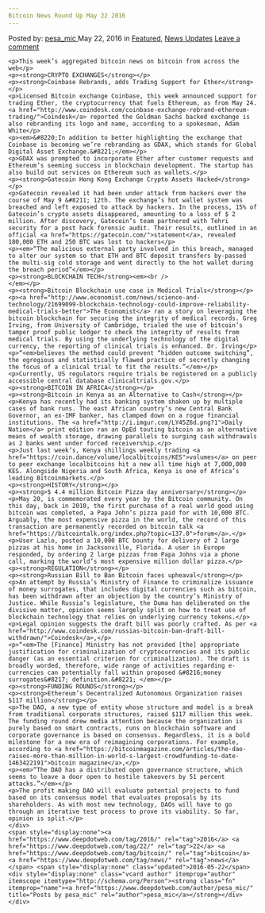 ```yaml
---
Bitcoin News Round Up May 22 2016
---
```

<article class="post-listing post-14201 post type-post status-publish format-standard has-post-thumbnail hentry  tag-3336 tag-2700 tag-bitcoin tag-news">
    <div class="post-inner">
        <span>Posted by: <a href="https://www.deepdotweb.com/author/pesa_mic/" title="">pesa_mic </a></span>
    <span>May 22, 2016</span>
    <span>in <a href="https://www.deepdotweb.com/category/deepdot-news/" rel="category tag">Featured</a>, <a href="https://www.deepdotweb.com/category/news-updates/" rel="category tag">News Updates</a></span>
    <span><a href="https://www.deepdotweb.com/2016/05/22/bitcoin-news-round-may-22-2016/#respond">Leave a comment</a></span>
    </p>
    <div class="clear"></div>
    
    <p>This week’s aggregated bitcoin news on bitcoin from across the web</p>
    <p><strong>CRYPTO EXCHANGES</strong></p>
    <p><strong>Coinbase Rebrands, adds Trading Support for Ether</strong></p>
    <p>Licensed Bitcoin exchange Coinbase, this week announced support for trading Ether, the cryptocurrency that fuels Ethereum, as from May 24. <a href="http://www.coindesk.com/coinbase-exchange-rebrand-ethereum-trading/">Coindesk</a> reported the Goldman Sachs backed exchange is also rebranding its logo and name, according to a spokesman, Adam White</p>
    <p><em>&#8220;In addition to better highlighting the exchange that Coinbase is becoming we’re rebranding as GDAX, which stands for Global Digital Asset Exchange.&#8221;</em></p>
    <p>GDAX was prompted to incorporate Ether after customer requests and Ethereum’s seeming success in blockchain development. The startup has also build out services on Ethereum such as wallets.</p>
    <p><strong>Gatecoin Hong Kong Exchange Crypto Assets Hacked</strong></p>
    <p>Gatecoin revealed it had been under attack from hackers over the course of May 9 &#8211; 12th. The exchange’s hot wallet system was breached and left exposed to attack by hackers. In the process, 15% of Gatecoin’s crypto assets disappeared, amounting to a loss of $ 2 million. After discovery, Gatecoin’s team partnered with Tehri security for a post hack forensic audit. Their results, outlined in an official <a href="https://gatecoin.com/">statement</a>, revealed 180,000 ETH and 250 BTC was lost to hackers</p>
    <p><em>“The malicious external party involved in this breach, managed to alter our system so that ETH and BTC deposit transfers by-passed the multi-sig cold storage and went directly to the hot wallet during the breach period”</em></p>
    <p><strong>BLOCKCHAIN TECH</strong><em><br />
    </em></p>
    <p><strong>Bitcoin Blockchain use case in Medical Trials</strong></p>
    <p><a href="http://www.economist.com/news/science-and-technology/21699099-blockchain-technology-could-improve-reliability-medical-trials-better">The Economist</a> ran a story on leveraging the bitcoin blockchain for securing the integrity of medical records. Greg Irving, from University of Cambridge, trialed the use of bitcoin’s tamper proof public ledger to check the integrity of results from medical trials. By using the underlying technology of the digital currency, the reporting of clinical trials is enhanced. Dr. Irving</p>
    <p>“<em>believes the method could prevent “hidden outcome switching”, the egregious and statistically flawed practice of secretly changing the focus of a clinical trial to fit the results.”</em></p>
    <p>Currently, US regulators require trials be registered on a publicly accessible central database clinicaltrials.gov.</p>
    <p><strong>BITCOIN IN AFRICA</strong></p>
    <p><strong>Bitcoin in Kenya as an Alternative to Cash</strong></p>
    <p>Kenya has recently had its banking system shaken up by multiple cases of bank runs. The east African country’s new Central Bank Governor, an ex-IMF banker, has clamped down on a rogue financial institutions. The <a href="http://i.imgur.com/LY45Z6d.png?1">Daily Nation</a> print edition ran an OpEd touting bitcoin as an alternative means of wealth storage, drawing parallels to surging cash withdrawals as 2 banks went under forced receivership.</p>
    <p>Just last week’s, Kenya shillings weekly trading <a href="https://coin.dance/volume/localbitcoins/KES">volumes</a> on peer to peer exchange localbitcoins hit a new all time high at 7,000,000 KES. Alongside Nigeria and South Africa, Kenya is one of Africa’s leading Bitcoinmarkets.</p>
    <p><strong>HISTORY</strong></p>
    <p><strong>$ 4.4 million Bitcoin Pizza day anniversary</strong></p>
    <p>May 20, is commemorated every year by the Bitcoin community. On this day, back in 2010, the first purchase of a real world good using bitcoin was completed, a Papa John’s pizza paid for with 10,000 BTC. Arguably, the most expensive pizza in the world, the record of this transaction are permanently recorded on bitcoin talk <a href="https://bitcointalk.org/index.php?topic=137.0">forum</a>.</p>
    <p>User Lazlo, posted a 10,000 BTC bounty for delivery of 2 large pizzas at his home in Jacksonville, Florida. A user in Europe responded, by ordering 2 large pizzas from Papa Johns via a phone call, marking the world’s most expensive million dollar pizza.</p>
    <p><strong>REGULATION</strong></p>
    <p><strong>Russian Bill to Ban Bitcoin faces upheaval</strong></p>
    <p>An attempt by Russia’s Ministry of Finance to criminalize issuance of money surrogates, that includes digital currencies such as bitcoin, has been withdrawn after an objection by the country’s Ministry of Justice. While Russia’s legislature, the Duma has deliberated on the divisive matter, opinion seems largely split on how to treat use of blockchain technology that relies on underlying currency tokens.</p>
    <p>Legal opinion suggests the draft bill was poorly crafted. As per <a href="http://www.coindesk.com/russias-bitcoin-ban-draft-bill-withdrawn/">Coindesk</a>,</p>
    <p>“<em>The [Finance] Ministry has not provided [the] appropriate justification for criminalization of cryptocurrencies and its public danger (as an essential criterion for criminalization). The draft is broadly worded, therefore, wide range of activities regarding e-currencies can potentially fall within proposed &#8216;money surrogates&#8217; definition.&#8221; </em></p>
    <p><strong>FUNDING ROUNDS</strong></p>
    <p><strong>Ethereum’s Decentralized Autonomous Organization raises $117 million</strong></p>
    <p>The DAO, a new type of entity whose structure and model is a break from traditional corporate structures, raised $117 million this week. The funding round drew media attention because the organization is purely based on smart contracts, runs on blockchain software and corporate governance is based on consensus. Regardless, it is a bold milestone for a new era of reimagining corporations. For example, according to <a href="https://bitcoinmagazine.com/articles/the-dao-raises-more-than-million-in-world-s-largest-crowdfunding-to-date-1463422191">bitcoin magazine</a>,</p>
    <p><em>“The DAO has a distributed open governance structure, which seems to leave a door open to hostile takeovers by 51 percent attacks.”</em></p>
    <p>The profit making DAO will evaluate potential projects to fund based on its consensus model that evaluates proposals by its shareholders. As with most new technology, DAOs will have to go through an iterative test process to prove its viability. So far, opinion is split.</p>
    </div>
    <span style="display:none"><a href="https://www.deepdotweb.com/tag/2016/" rel="tag">2016</a> <a href="https://www.deepdotweb.com/tag/22/" rel="tag">22</a> <a href="https://www.deepdotweb.com/tag/bitcoin/" rel="tag">bitcoin</a> <a href="https://www.deepdotweb.com/tag/news/" rel="tag">news</a></span> <span style="display:none" class="updated">2016-05-22</span>
    <div style="display:none" class="vcard author" itemprop="author" itemscope itemtype="http://schema.org/Person"><strong class="fn" itemprop="name"><a href="https://www.deepdotweb.com/author/pesa_mic/" title="Posts by pesa_mic" rel="author">pesa_mic</a></strong></div>
    </div>
</article>

